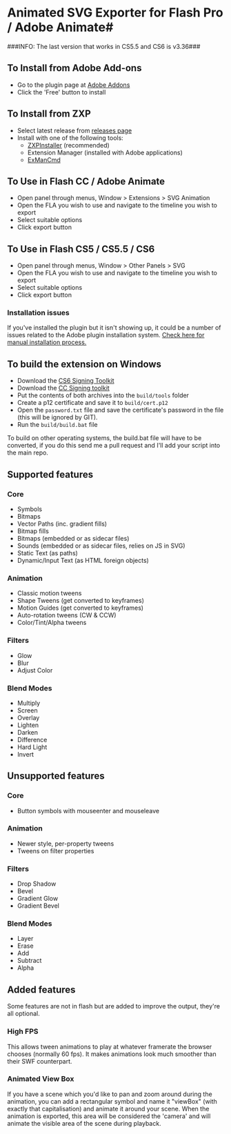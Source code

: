 # Animated SVG Exporter for Flash Pro / Adobe Animate#

###INFO: The last version that works in CS5.5 and CS6 is v3.36###

## To Install from Adobe Add-ons ##
- Go to the plugin page at [Adobe Addons](https://creative.adobe.com/addons/products/7232)
- Click the 'Free' button to install

## To Install from ZXP ##
- Select latest release from [releases page](https://github.com/TomByrne/Flash2Svg/releases)
- Install with one of the following tools:
  - [ZXPInstaller](http://zxpinstaller.com/) (recommended)
  - Extension Manager (installed with Adobe applications)
  - [ExManCmd](https://www.adobeexchange.com/resources/28)

## To Use in Flash CC / Adobe Animate ##
- Open panel through menus, Window > Extensions > SVG Animation
- Open the FLA you wish to use and navigate to the timeline you wish to export
- Select suitable options
- Click export button

## To Use in Flash CS5 / CS5.5 / CS6 ##
- Open panel through menus, Window > Other Panels > SVG
- Open the FLA you wish to use and navigate to the timeline you wish to export
- Select suitable options
- Click export button


### Installation issues ###
If you've installed the plugin but it isn't showing up, it could be a number of issues related to the Adobe plugin installation system.
[Check here for manual installation process.](http://www.tbyrne.org/manually-installing-flash2svg)

## To build the extension on Windows ##
- Download the [CS6 Signing Toolkit](http://www.adobe.com/devnet/creativesuite/sdk/eula_cs6-signing-toolkit.html)
- Download the [CC Signing toolkit](http://labs.adobe.com/downloads/extensionbuilder3.html)
- Put the contents of both archives into the `build/tools` folder
- Create a p12 certificate and save it to `build/cert.p12`
- Open the `password.txt` file and save the certificate's password in the file (this will be ignored by GIT).
- Run the `build/build.bat` file

To build on other operating systems, the build.bat file will have to be converted, if you do this send me a pull request and I'll add your script into the main repo.

## Supported features ##
### Core ###
- Symbols
- Bitmaps
- Vector Paths (inc. gradient fills)
- Bitmap fills
- Bitmaps (embedded or as sidecar files)
- Sounds (embedded or as sidecar files, relies on JS in SVG)
- Static Text (as paths)
- Dynamic/Input Text (as HTML foreign objects)

### Animation ###
- Classic motion tweens
- Shape Tweens (get converted to keyframes)
- Motion Guides (get converted to keyframes)
- Auto-rotation tweens (CW & CCW)
- Color/Tint/Alpha tweens

### Filters ###
- Glow
- Blur
- Adjust Color

### Blend Modes ###
- Multiply
- Screen
- Overlay
- Lighten
- Darken
- Difference
- Hard Light
- Invert

## Unsupported features ##
### Core ###
- Button symbols with mouseenter and mouseleave

### Animation ###
- Newer style, per-property tweens
- Tweens on filter properties

### Filters ###
- Drop Shadow
- Bevel
- Gradient Glow
- Gradient Bevel 

### Blend Modes ###
- Layer
- Erase
- Add
- Subtract
- Alpha

## Added features ##
Some features are not in flash but are added to improve the output, they're all optional.

### High FPS ###
This allows tween animations to play at whatever framerate the browser chooses (normally 60 fps). It makes animations look much smoother than their SWF counterpart.

### Animated View Box ###
If you have a scene which you'd like to pan and zoom around during the animation, you can add a rectangular symbol and name it "viewBox" (with exactly that capitalisation) and animate it around your scene. When the animation is exported, this area will be considered the 'camera' and will animate the visible area of the scene during playback.
